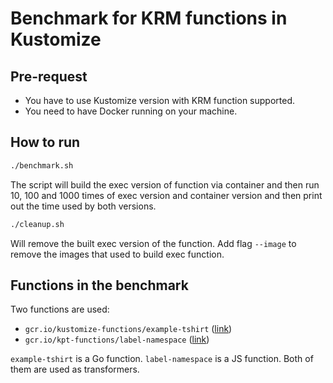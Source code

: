 # Benchmark for KRM functions in Kustomize

## Pre-request

 - You have to use Kustomize version with KRM function supported.
 - You need to have Docker running on your machine.

## How to run

```bash
./benchmark.sh
```

The script will build the exec version of function via container and then run 10, 100 and 1000 times of exec version and container version and then print out the time used by both versions.

```bash
./cleanup.sh
```
Will remove the built exec version of the function. Add flag `--image` to remove the images that used to build exec function.

## Functions in the benchmark

Two functions are used:

 - `gcr.io/kustomize-functions/example-tshirt` ([link](https://github.com/kubernetes-sigs/kustomize/blob/master/functions/examples/injection-tshirt-sizes/image/main.go))
 - `gcr.io/kpt-functions/label-namespace`	 ([link](https://github.com/GoogleContainerTools/kpt-functions-sdk/blob/master/ts/hello-world/src/label_namespace.ts))

 `example-tshirt` is a Go function. `label-namespace` is a JS function. Both of them are used as transformers.
